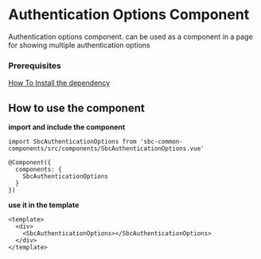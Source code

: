 # Authentication Options Component

Authentication options component.
can be used as a component in a page for showing multiple authentication options
### Prerequisites

 [How To Install the dependency](../install/README.md) 


 
## How to use the component

**import and include the component**

```
import SbcAuthenticationOptions from 'sbc-common-components/src/components/SbcAuthenticationOptions.vue'

@Component({
  components: {
    SbcAuthenticationOptions
  }
})

 ```
 
 **use it in the template**


```
<template>
  <div>
    <SbcAuthenticationOptions></SbcAuthenticationOptions>
  </div>
</template>
```


